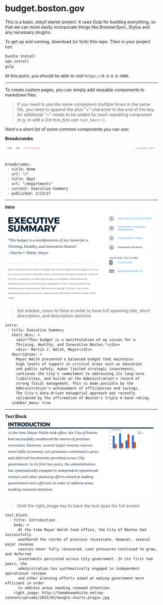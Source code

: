 # budget.boston.gov

This is a basic Jekyll starter project. It uses Gulp for building everything, so that we can more easily incorporate things like BrowserSync, Stylus and any necessary plugins.

To get up and running, download (or fork) this repo. Then in your project run:

``` sh
bundle install
npm install
gulp
```

At this point, you should be able to visit `https://0.0.0.0:3000`.

---

To create custom pages, you can simply add reusable components to markdown files. 
> If you need to use the same component multiple times in the same file, you need to append the plus "+" character to the end of the key. An additional "+" needs to be added for each repeating component (e.g. to add a 3rd text_box use `text_box++:`).

Here's a short list of some common components you can use:

**Breadcrumbs**
![Screenshot of breadcrumb page navigation](/images/breadcrumbs.png "Breadcrumbs Screenshot")
```
breadcrumbs:
 - title: Home
   url: "/"
 - title: Dept
   url: "/departments"
 - current: Executive Summary
 - published: 2/15/17
```

---

**Intro**
![Screenshot of page introductory section](/images/intro.png "Intro Screenshot")

> Set sidebar_menu to false in order to have full spanning title, short description, and description sections

```
intro:
 - title: Executive Summary
   short_desc: >
     <div>"This budget is a manifestation of my vision for a
     Thriving, Healthy, and Innovative Boston."</div>
     <div>- Martin J. Walsh, Mayor</div>
   description: >
     Mayor Walsh presented a balanced budget that maintains 
     high levels of support in critical areas such as education 
     and public safety, makes limited strategic investments,
     continues the City's commitment to addressing its long-term
     liabilities, and builds on the Administration's record of 
     strong fiscal management. This is made possible by the 
     Administration's achievement of efficiencies and savings. 
     The City's data-driven managerial approach was recently 
     validated by the affirmation of Boston's triple A bond rating.
   sidebar_menu: true
```

---

**Text Block**
![Screenshot of a block of text component](/images/text_block.png "Text Block Screenshot")

> Omit the right_image key to have the text span the full screen

```
text_block:
  - title: Introduction
    body: >
      At the time Mayor Walsh took office, the City of Boston had successfully 
      weathered the storms of previous recessions. However, several major revenue
      sources never fully recovered, cost pressures continued to grow, and deferred
      investments persisted across City government. In its first two years, the 
      administration has systematically engaged in independent operational reviews
      and other planning efforts aimed at making government more efficient in order 
      to address areas needing renewed attention.
    right_image: http://tomakeawebsite.net/wp-content/uploads/2015/03/Google-charts-plugin.jpg
```

